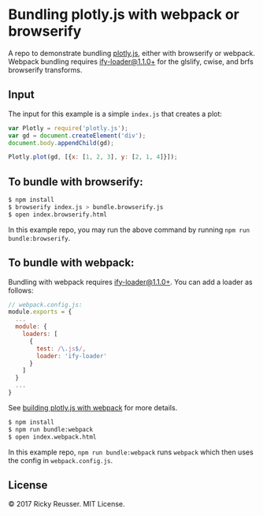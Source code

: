 # Bundling plotly.js with webpack or browserify

A repo to demonstrate bundling [plotly.js](https://github.com/plotly/plotly.js), either with browserify or webpack. Webpack bundling requires [ify-loader@1.1.0+](https://github.com/browserify/ify-loader) for the glslify, cwise, and brfs browserify transforms.

## Input

The input for this example is a simple `index.js` that creates a plot:

```javascript
var Plotly = require('plotly.js');
var gd = document.createElement('div');
document.body.appendChild(gd);

Plotly.plot(gd, [{x: [1, 2, 3], y: [2, 1, 4]}]);
```

## To bundle with browserify:

```bash
$ npm install
$ browserify index.js > bundle.browserify.js
$ open index.browserify.html
```

In this example repo, you may run the above command by running `npm run bundle:browserify`.

## To bundle with webpack:

Bundling with webpack requires [ify-loader@1.1.0+](https://github.com/browserify/ify-loader). You can add a loader as follows:

```js
// webpack.config.js:
module.exports = {
  ...
  module: {
    loaders: [
      {
        test: /\.js$/,
        loader: 'ify-loader'
      }
    ]
  }
  ...
}
```

See [building plotly.js with webpack](https://github.com/plotly/plotly.js#building-plotlyjs-with-webpack) for more details.

```bash
$ npm install
$ npm run bundle:webpack
$ open index.webpack.html
```

In this example repo, `npm run bundle:webpack` runs `webpack` which then uses the config in `webpack.config.js`.

## License

&copy; 2017 Ricky Reusser. MIT License.

